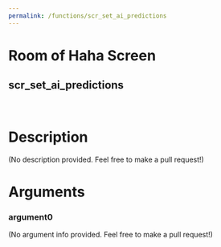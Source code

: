 ```yaml
---
permalink: /functions/scr_set_ai_predictions
---
```

# Room of Haha Screen  
## scr_set_ai_predictions  
&nbsp;  
# Description  
(No description provided. Feel free to make a pull request!) 
&nbsp;  
# Arguments
### argument0
(No argument info provided. Feel free to make a pull request!)
&nbsp;  


